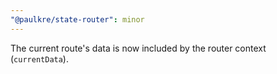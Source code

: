 ```yaml
---
"@paulkre/state-router": minor
---
```


The current route's data is now included by the router context (`currentData`).
